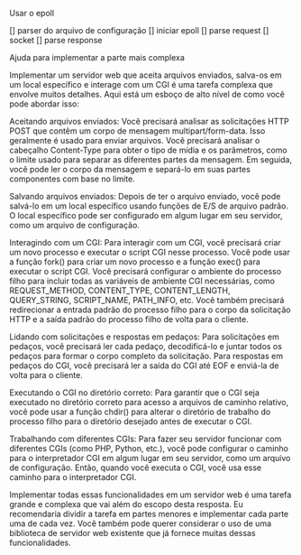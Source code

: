
Usar o epoll 

[] parser do arquivo de configuração
[] iniciar epoll
[] parse request
[] socket
[] parse response


Ajuda para implementar a parte mais complexa

Implementar um servidor web que aceita arquivos enviados, salva-os em um local específico e interage com um CGI é uma tarefa complexa que envolve muitos detalhes. Aqui está um esboço de alto nível de como você pode abordar isso:

Aceitando arquivos enviados: Você precisará analisar as solicitações HTTP POST que contêm um corpo de mensagem multipart/form-data. Isso geralmente é usado para enviar arquivos. Você precisará analisar o cabeçalho Content-Type para obter o tipo de mídia e os parâmetros, como o limite usado para separar as diferentes partes da mensagem. Em seguida, você pode ler o corpo da mensagem e separá-lo em suas partes componentes com base no limite.

Salvando arquivos enviados: Depois de ter o arquivo enviado, você pode salvá-lo em um local específico usando funções de E/S de arquivo padrão. O local específico pode ser configurado em algum lugar em seu servidor, como um arquivo de configuração.

Interagindo com um CGI: Para interagir com um CGI, você precisará criar um novo processo e executar o script CGI nesse processo. Você pode usar a função fork() para criar um novo processo e a função exec() para executar o script CGI. Você precisará configurar o ambiente do processo filho para incluir todas as variáveis de ambiente CGI necessárias, como REQUEST_METHOD, CONTENT_TYPE, CONTENT_LENGTH, QUERY_STRING, SCRIPT_NAME, PATH_INFO, etc. Você também precisará redirecionar a entrada padrão do processo filho para o corpo da solicitação HTTP e a saída padrão do processo filho de volta para o cliente.

Lidando com solicitações e respostas em pedaços: Para solicitações em pedaços, você precisará ler cada pedaço, decodificá-lo e juntar todos os pedaços para formar o corpo completo da solicitação. Para respostas em pedaços do CGI, você precisará ler a saída do CGI até EOF e enviá-la de volta para o cliente.

Executando o CGI no diretório correto: Para garantir que o CGI seja executado no diretório correto para acesso a arquivos de caminho relativo, você pode usar a função chdir() para alterar o diretório de trabalho do processo filho para o diretório desejado antes de executar o CGI.

Trabalhando com diferentes CGIs: Para fazer seu servidor funcionar com diferentes CGIs (como PHP, Python, etc.), você pode configurar o caminho para o interpretador CGI em algum lugar em seu servidor, como um arquivo de configuração. Então, quando você executa o CGI, você usa esse caminho para o interpretador CGI.

Implementar todas essas funcionalidades em um servidor web é uma tarefa grande e complexa que vai além do escopo desta resposta. Eu recomendaria dividir a tarefa em partes menores e implementar cada parte uma de cada vez. Você também pode querer considerar o uso de uma biblioteca de servidor web existente que já fornece muitas dessas funcionalidades.